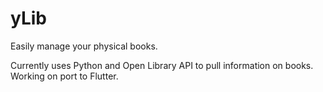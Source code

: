 # yLib
 Easily manage your physical books.

 Currently uses Python and Open Library API to pull information on books. Working on port to Flutter.

